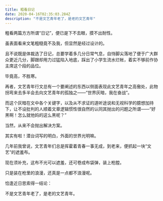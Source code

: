 ```yaml
---
title: 粗看日记
date: 2020-04-16T02:35:03.284Z
description: "不是文艺青年老了，是老的文艺青年"
---
```


粗看两篇方方所谓“日记”，便已是下不去眼，摸不出耐性。

虽表面看来文笔粗糙竟不及我，但显然是经过设计的。

且不说既是体裁选了日记，总要学着多几分日常气息，自恃脚尖落地了便于广大群众更近几分，脚跟却用力过猛陷入地底，踩出了小学生流水烂帐，着实不够前作协主席这个段的品位。

毕竟高，不胜寒。
<!--more-->
再者，文艺青年行文总有一个要阐述的东西以侧面表现此文艺青年之高傲处，此物拐弯来去多半会去向文艺青年的孤独之——“世界灰暗，我在奋战”。

而这个灰暗在文中各个关键字，以及从不求证的道听途说和无视科学的臆想加持下，让不设批判的人顺着文章逻辑惯性很自然的认同其抛出的问题之所谓——“好黑啊！怎么就他妈的这么黑呢？”

当然，从来不会抛出解决方案。

其实有啦！潜台词写的明白，外面的世界光明嘛。

几年前我曾说，文艺青年们总是挥霍着青春一事无成，到老来，便抓起一块“文艺”的遮羞布。

现在须补充，这布不光可以遮羞，还可卷成布袋弹，装上枪膛。

只是装在枪里的浪漫，还真是一点都不浪漫呢。

恰逢近日思索得一结论：

不是文艺青年老了，是老的文艺青年。
